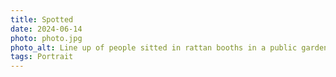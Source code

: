 ```yaml
---
title: Spotted
date: 2024-06-14
photo: photo.jpg
photo_alt: Line up of people sitted in rattan booths in a public garden with one of those people looking at the camera
tags: Portrait
---
```

